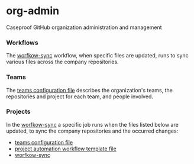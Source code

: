 # org-admin
Caseproof GitHub organization administration and management

### Workflows

The [worfkow-sync](./.github/workflows/workflow-sync.yml) workflow, when specific files are updated, runs to sync various files across the company repositories.

### Teams

The [teams configuration file](./defs/teams-config.yml) describes the organization's teams, the repositories and project for each team, and people involved.

### Projects

In the [worfkow-sync](./.github/workflows/workflow-sync.yml) a specific job runs when the files listed below are updated, to sync the company repositories and the occurred changes:
- [teams configuration file](./defs/teams-config.yml)
- [project automation workflow template file](./.github/workflow-templates/project-automation.yml)
- [worfkow-sync](./.github/workflows/workflow-sync.yml)
